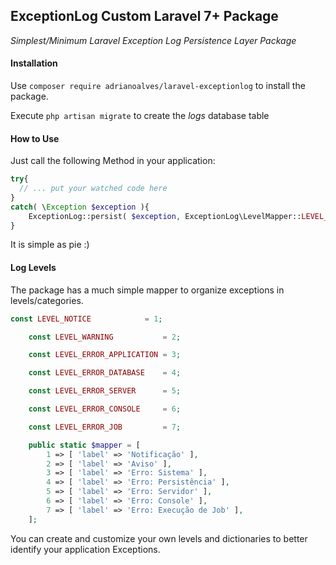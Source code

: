 ## ExceptionLog Custom Laravel 7+ Package
_Simplest/Minimum Laravel Exception Log Persistence Layer Package_

#### Installation
Use `composer require adrianoalves/laravel-exceptionlog` to install the package.

Execute ``php artisan migrate`` to create the _logs_ database table

#### How to Use

Just call the following Method in your application:
```php
try{
  // ... put your watched code here
}
catch( \Exception $exception ){
    ExceptionLog::persist( $exception, ExceptionLog\LevelMapper::LEVEL_ERROR_APPLICATION );
}
```
It is simple as pie :)

#### Log Levels

The package has a much simple mapper to organize exceptions in levels/categories.
```php
const LEVEL_NOTICE            = 1;

    const LEVEL_WARNING           = 2;

    const LEVEL_ERROR_APPLICATION = 3;

    const LEVEL_ERROR_DATABASE    = 4;

    const LEVEL_ERROR_SERVER      = 5;

    const LEVEL_ERROR_CONSOLE     = 6;

    const LEVEL_ERROR_JOB         = 7;

    public static $mapper = [
        1 => [ 'label' => 'Notificação' ],
        2 => [ 'label' => 'Aviso' ],
        3 => [ 'label' => 'Erro: Sistema' ],
        4 => [ 'label' => 'Erro: Persistência' ],
        5 => [ 'label' => 'Erro: Servidor' ],
        6 => [ 'label' => 'Erro: Console' ],
        7 => [ 'label' => 'Erro: Execução de Job' ],
    ];
```

You can create and customize your own levels and dictionaries to better identify your application Exceptions.
